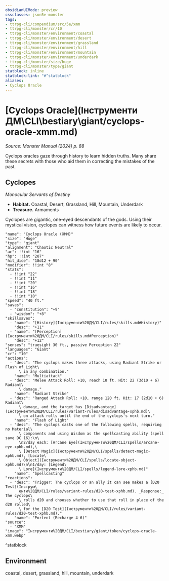 ```yaml
---
obsidianUIMode: preview
cssclasses: json5e-monster
tags:
- ttrpg-cli/compendium/src/5e/xmm
- ttrpg-cli/monster/cr/10
- ttrpg-cli/monster/environment/coastal
- ttrpg-cli/monster/environment/desert
- ttrpg-cli/monster/environment/grassland
- ttrpg-cli/monster/environment/hill
- ttrpg-cli/monster/environment/mountain
- ttrpg-cli/monster/environment/underdark
- ttrpg-cli/monster/size/huge
- ttrpg-cli/monster/type/giant
statblock: inline
statblock-link: "#^statblock"
aliases:
- Cyclops Oracle
---
```

# [Cyclops Oracle](Інструменти ДМ\CLI\bestiary\giant/cyclops-oracle-xmm.md)
*Source: Monster Manual (2024) p. 88*  

Cyclops oracles gaze through history to learn hidden truths. Many share these secrets with those who aid them in correcting the mistakes of the past.

## Cyclopes

*Monocular Servants of Destiny*

- **Habitat.** Coastal, Desert, Grassland, Hill, Mountain, Underdark  
- **Treasure.** Armaments  

Cyclopes are gigantic, one-eyed descendants of the gods. Using their mystical vision, cyclopes can witness how future events are likely to occur.

```statblock
"name": "Cyclops Oracle (XMM)"
"size": "Huge"
"type": "giant"
"alignment": "Chaotic Neutral"
"ac": !!int "16"
"hp": !!int "207"
"hit_dice": "18d12 + 90"
"modifier": !!int "8"
"stats":
  - !!int "22"
  - !!int "11"
  - !!int "20"
  - !!int "16"
  - !!int "18"
  - !!int "10"
"speed": "40 ft."
"saves":
  - "constitution": "+9"
  - "wisdom": "+8"
"skillsaves":
  - "name": "[History](Інструменти%20ДМ/CLI/rules/skills.md#History)"
    "desc": "+11"
  - "name": "[Perception](Інструменти%20ДМ/CLI/rules/skills.md#Perception)"
    "desc": "+12"
"senses": "truesight 30 ft., passive Perception 22"
"languages": "Giant"
"cr": "10"
"actions":
  - "desc": "The cyclops makes three attacks, using Radiant Strike or Flash of Light\
      \ in any combination."
    "name": "Multiattack"
  - "desc": "Melee Attack Roll: +10, reach 10 ft. Hit: 22 (3d10 + 6) Radiant\
      \ damage."
    "name": "Radiant Strike"
  - "desc": "Ranged Attack Roll: +10, range 120 ft. Hit: 17 (2d10 + 6) Radiant\
      \ damage, and the target has [Disadvantage](Інструменти%20ДМ/CLI/rules/variant-rules/disadvantage-xphb.md)\
      \ on attack rolls until the end of the cyclops's next turn."
    "name": "Flash of Light"
  - "desc": "The cyclops casts one of the following spells, requiring no Material\
      \ components and using Wisdom as the spellcasting ability (spell save DC 16):\n\
      \n2/day each: [Arcane Eye](Інструменти%20ДМ/CLI/spells/arcane-eye-xphb.md),\
      \ [Detect Magic](Інструменти%20ДМ/CLI/spells/detect-magic-xphb.md), [Locate\
      \ Object](Інструменти%20ДМ/CLI/spells/locate-object-xphb.md)\n\n1/day: [Legend\
      \ Lore](Інструменти%20ДМ/CLI/spells/legend-lore-xphb.md)"
    "name": "Spellcasting"
"reactions":
  - "desc": "Trigger: The cyclops or an ally it can see makes a [D20 Test](Інструм\
      енти%20ДМ/CLI/rules/variant-rules/d20-test-xphb.md). _Response:_ The cyclops\
      \ rolls d20 and chooses whether to use that roll in place of the d20 rolled\
      \ for the [D20 Test](Інструменти%20ДМ/CLI/rules/variant-rules/d20-test-xphb.md)."
    "name": "Portent (Recharge 4-6)"
"source":
  - "XMM"
"image": "Інструменти%20ДМ/CLI/bestiary/giant/token/cyclops-oracle-xmm.webp"
```
^statblock

## Environment

coastal, desert, grassland, hill, mountain, underdark